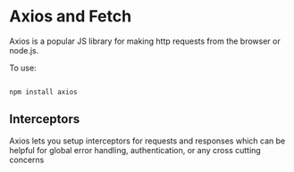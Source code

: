 # Axios and Fetch

Axios is a popular JS library for making http requests from the browser or node.js.

To use:

```

npm install axios

```

## Interceptors

Axios lets you setup interceptors for requests and responses which can be helpful for global error handling, authentication, or any cross cutting concerns